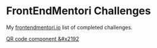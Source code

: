 # FrontEndMentori Challenges

My [frontendmentori.io](frontendmentori.io) list of completed challenges.

[QR code component &#x2192](/challenges/qr-code-component/index.html)